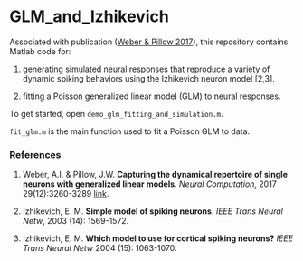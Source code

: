 # GLM_and_Izhikevich

Associated with publication ([Weber & Pillow
2017](http://www.mitpressjournals.org/doi/abs/10.1162/neco_a_01021)), this repository contains Matlab code for:

1. generating simulated neural responses that reproduce a variety of dynamic spiking
behaviors using the Izhikevich neuron model [2,3].

2. fitting a Poisson generalized linear model (GLM) to neural responses.




To get started, open `demo_glm_fitting_and_simulation.m`.

`fit_glm.m` is the main function used to fit a Poisson GLM to data.




### References

1. Weber, A.I. & Pillow, J.W.  **Capturing the dynamical repertoire
   of single neurons with generalized linear
   models**. *Neural Computation*, 2017 29(12):3260-3289 [link](http://www.mitpressjournals.org/doi/abs/10.1162/neco_a_01021).

2. Izhikevich, E. M.  **Simple model of spiking neurons**. *IEEE Trans Neural Netw*, 2003 (14): 1569-1572.

3. Izhikevich, E. M.  **Which model to use for cortical spiking
   neurons?**  *IEEE Trans Neural
   Netw* 2004 (15): 1063-1070. 

